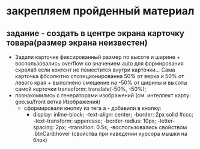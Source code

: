 # закрепляем пройденный материал
## задание - создать в центре экрана карточку товара(размер экрана неизвестен)

- Задали карточке фиксированный размер по высоте и ширине + воспользовались overflow со значением auto для формирования скролаб если контент не поместится внутри карточки...
Сама карточка фбсолютно спозиционированна 50% от верха и 50% от левого края + выполнено смещение на -50% от ширины и высоты самой карточки transoform:
translate(-50%, -50%);
- познакомились с генераторами изображений (см. интеллект карту: goo.su/front ветка Изображения)
  - сформировали кнопку из тега а - добавили в кнопку:
    - display: inline-block;
    -text-align: center;
    -border: 2px solid #ccc;
    -text-transform: uppercase;
    -border-radius: 10px;
    -letter-spacing: 2px;
    -transition: 0.5s;
    -воспользовались свойством .btnCard:hover (свойства при наведении курсора мышки на блок)
